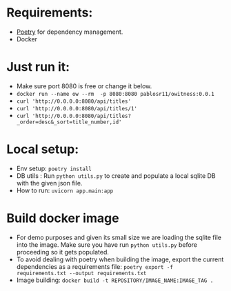 # Requirements:
- [Poetry](https://python-poetry.org/) for dependency management.
- Docker

# Just run it:
- Make sure port 8080 is free or change it below.
- ```docker run --name ow --rm  -p 8080:8080 pablosr11/owitness:0.0.1```
- ```curl 'http://0.0.0.0:8080/api/titles'```
- ```curl 'http://0.0.0.0:8080/api/titles/1'```
- ```curl 'http://0.0.0.0:8080/api/titles?_order=desc&_sort=title_number,id'```

# Local setup:
- Env setup: ```poetry install```
- DB utils : Run ```python utils.py``` to create and populate a local sqlite DB with the given json file.
- How to run: ```uvicorn app.main:app```

# Build docker image
- For demo purposes and given its small size we are loading the sqlite file into
the image. Make sure you have run ```python utils.py``` before proceeding so it gets
populated.
- To avoid dealing with poetry when building the image, export the current dependencies as
a requirements file: ```poetry export -f requirements.txt --output requirements.txt```
- Image building: ```docker build -t REPOSITORY/IMAGE_NAME:IMAGE_TAG .  ```

